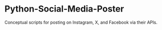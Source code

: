 # Python-Social-Media-Poster
Conceptual scripts for posting on Instagram, X, and Facebook via their APIs.
